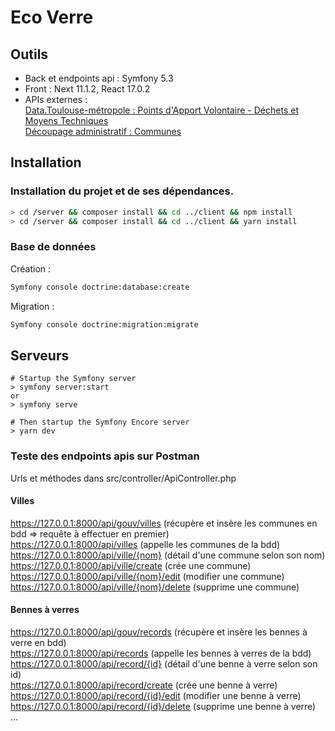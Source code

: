 # Eco Verre


## Outils
- Back et endpoints api : Symfony 5.3
- Front : Next 11.1.2, React 17.0.2
- APIs externes :  
[Data.Toulouse-métropole : Points d'Apport Volontaire - Déchets et Moyens Techniques](https://data.toulouse-metropole.fr/explore/dataset/points-dapport-volontaire-dechets-et-moyens-techniques/api/?rows=20&refine.commune=Toulouse)  
[Découpage administratif : Communes](https://geo.api.gouv.fr/decoupage-administratif/communes)

## Installation

### Installation du projet et de ses dépendances.

```bash
> cd /server && composer install && cd ../client && npm install
> cd /server && composer install && cd ../client && yarn install
```

### Base de données

Création :  
```bash
Symfony console doctrine:database:create
```
Migration :  
```bash
Symfony console doctrine:migration:migrate
```
## Serveurs
```
# Startup the Symfony server
> symfony server:start
or
> symfony serve

# Then startup the Symfony Encore server
> yarn dev
```  

### Teste des endpoints apis sur Postman

Urls et méthodes dans src/controller/ApiController.php

#### Villes
https://127.0.0.1:8000/api/gouv/villes (récupère et insère les communes en bdd => requête à effectuer en premier)   
https://127.0.0.1:8000/api/villes (appelle les communes de la bdd)    
https://127.0.0.1:8000/api/ville/{nom} (détail d'une commune selon son nom)  
https://127.0.0.1:8000/api/ville/create (crée une commune)  
https://127.0.0.1:8000/api/ville/{nom}/edit (modifier une commune)    
https://127.0.0.1:8000/api/ville/{nom}/delete (supprime une commune)  

#### Bennes à verres
https://127.0.0.1:8000/api/gouv/records (récupère et insère les bennes à verre en bdd)  
https://127.0.0.1:8000/api/records (appelle les bennes à verres de la bdd)    
https://127.0.0.1:8000/api/record/{id} (détail d'une benne à verre selon son id)  
https://127.0.0.1:8000/api/record/create (crée une benne à verre)  
https://127.0.0.1:8000/api/record/{id}/edit (modifier une benne à verre)    
https://127.0.0.1:8000/api/record/{id}/delete (supprime une benne à verre)  
...

